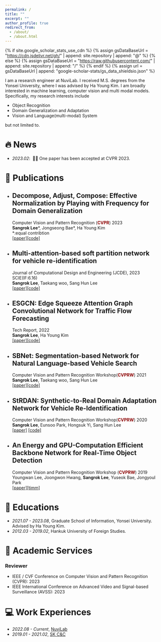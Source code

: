 ```yaml
---
permalink: /
title: ""
excerpt: ""
author_profile: true
redirect_from: 
  - /about/
  - /about.html
---
```


{% if site.google_scholar_stats_use_cdn %}
{% assign gsDataBaseUrl = "https://cdn.jsdelivr.net/gh/" | append: site.repository | append: "@" %}
{% else %}
{% assign gsDataBaseUrl = "https://raw.githubusercontent.com/" | append: site.repository | append: "/" %}
{% endif %}
{% assign url = gsDataBaseUrl | append: "google-scholar-stats/gs_data_shieldsio.json" %}

<span class='anchor' id='about-me'></span>
I am a research engineer at NuviLab.
I received M.S. degrees from the Yonsei University, where I was advised by Ha Young Kim.
I am broadly interested in machine learning, computer vision and multi modal models. Specifically, my research interests include

<ul>
<li> Object Recognition</li>
<li> Domain Generalization and Adaptation</li>
<li> Vision and Language(multi-modal) System</li>
</ul>
but not limited to.



# 🔥 News
- *2023.02*: &nbsp;🎉🎉 One paper has been accepted at CVPR 2023.

# 📝 Publications 

* ## Decompose, Adjust, Compose: Effective Normalization by Playing with Frequency for Domain Generalization <br>
    Computer Vision and Pattern Recognition (<span style="color:darkred">**CVPR**</span>) 2023  <br>
    **Sangrok Lee**\*, Jongseong Bae\*, Ha Young Kim <br>
    *:equal contribtion <br>
    [[paper]](https://arxiv.org/abs/2303.02328)[[code]](https://github.com/sangrokleeeeee/DAC) <br>

 * ## Multi-attention-based soft partition network for vehicle re-identification <br>
    Journal of Computational Design and Engineering (JCDE), 2023 SCIE(IF:6.16) <br>
    **Sangrok Lee**, Taekang woo, Sang Hun Lee <br>
    [[paper]](https://arxiv.org/abs/2104.10401)[[code]](https://github.com/sangrokleeeeee/MUSP) <br>

  * ## ESGCN: Edge Squeeze Attention Graph Convolutional Network for Traffic Flow Forecasting <br>
    Tech Report, 2022  <br>
    **Sangrok Lee**, Ha Young Kim <br>
    [[paper]](https://arxiv.org/abs/2307.01227)[[code]](https://github.com/sangrokleeeeee/ESGCN) <br>
 
 * ## SBNet: Segmentation-based Network for Natural Language-based Vehicle Search <br>
    Computer Vision and Pattern Recognition Workshop(<span style="color:darkred">**CVPRW**</span>) 2021  <br>
    **Sangrok Lee**, Taekang woo, Sang Hun Lee <br>
    [[paper]](https://openaccess.thecvf.com/content/CVPR2021W/AICity/html/Lee_SBNet_Segmentation-Based_Network_for_Natural_Language-Based_Vehicle_Search_CVPRW_2021_paper.html)[[code]](https://github.com/sangrokleeeeee/SBNet) <br>
    
 * ## StRDAN: Synthetic-to-Real Domain Adaptation Network for Vehicle Re-Identification <br>
    Computer Vision and Pattern Recognition Workshop(<span style="color:darkred">**CVPRW**</span>) 2020  <br>
    **Sangrok Lee**, Eunsoo Park, Hongsuk Yi, Sang Hun Lee <br>
    [[paper]](https://openaccess.thecvf.com/content_CVPRW_2020/html/w35/Lee_StRDAN_Synthetic-to-Real_Domain_Adaptation_Network_for_Vehicle_Re-Identification_CVPRW_2020_paper.html) [[code]](https://github.com/sangrokleeeeee/STRDAN) <br>

 * ## An Energy and GPU-Computation Efficient Backbone Network for Real-Time Object Detection <br>
    Computer Vision and Pattern Recognition Workshop (<span style="color:darkred">**CVPRW**</span>) 2019<br>
    Youngwan Lee, Joongwon Hwang, **Sangrok Lee**, Yuseok Bae, Jongyoul Park<br>
    [[paper]](https://openaccess.thecvf.com/content_CVPRW_2019/html/CEFRL/Lee_An_Energy_and_GPU-Computation_Efficient_Backbone_Network_for_Real-Time_Object_CVPRW_2019_paper.html)[[timm]](https://huggingface.co/docs/timm/models/ese-vovnet) <br>


# 📖 Educations
- *2021.07 - 2023.08*, Graduate School of Information, Yonsei University. Advised by Ha Young Kim.
- *2012.03 - 2019.02*, Hankuk University of Foreign Studies. 

# 💬 Academic Services
### Reviewer
- IEEE / CVF Conference on Computer Vision and Pattern Recognition (CVPR): 2023
- IEEE International Conference on Advanced Video and Signal-based Surveillance (AVSS): 2023

# 💻 Work Experiences
- *2022.08 - Current*, [NuviLab]()
- *2019.01 - 2021.02*, [SK C&C]()
